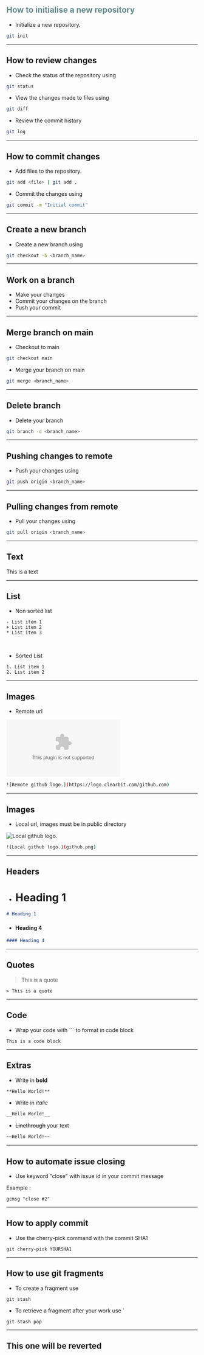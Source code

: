 ## <span style="color: #638889">How to initialise a new repository</span>

- Initialize a new repository.
```sh
git init
```

---

## How to review changes

- Check the status of the repository using 
```sh
git status
```
- View the changes made to files using
```sh
git diff
```
- Review the commit history 
```sh
git log
```

---

## How to commit changes

- Add files to the repository. 
```sh
git add <file> | git add .
```
- Commit the changes using 
```sh
git commit -m "Initial commit"
```

---

## Create a new branch

- Create a new branch using
```sh
git checkout -b <branch_name>
```

---

## Work on a branch

- Make your changes
- Commit your changes on the branch
- Push your commit

---

## Merge branch on main

- Checkout to main
```sh
git checkout main
```
- Merge your branch on main
```sh
git merge <branch_name>
```

---

## Delete branch

- Delete your branch
```sh
git branch -d <branch_name>
```

---

## Pushing changes to remote

- Push your changes using
```sh
git push origin <branch_name>
```

---

## Pulling changes from remote
- Pull your changes using
```sh
git pull origin <branch_name>
```

---

## Text 

This is a text

---

## List

- Non sorted list

```
- List item 1
+ List item 2
* List item 3
```
<br />

- Sorted List
```
1. List item 1
2. List item 2
```

--- 

## Images

- Remote url

![Remote github logo.](https://logo.clearbit.com/github.com)
```sh
![Remote github logo.](https://logo.clearbit.com/github.com)
```

---

## Images

- Local url, images must be in public directory

![Local github logo.](github.png)
```sh
![Local github logo.](github.png)
```

---

## Headers

- # Heading 1
```md
# Heading 1
```
- #### Heading 4
```md
#### Heading 4
```

---

## Quotes

> This is a quote

```
> This is a quote
```

---

## Code

- Wrap your code with ``` to format in code block 

```
This is a code block
```

---

## Extras

- Write in **bold**
```md
**Hello World!**
```

- Write in _italic_
```md
__Hello World!__
```

- ~~Linethrough~~ your text
```md
~~Hello World!~~
```

---

## How to automate issue closing

- Use keyword "close" with issue id in your commit message

Example :
```
gcmsg "close #2"
```

---

## How to apply commit

- Use the cherry-pick command with the commit SHA1

```
git cherry-pick YOURSHA1
```

---

## How to use git fragments

- To create a fragment use 
```
git stash
```
- To retrieve a fragment after your work use `
```
git stash pop
```

---

## This one will be reverted

